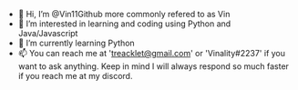 - 👋 Hi, I’m @Vin11Github more commonly refered to as Vin
- 👀 I’m interested in learning and coding using Python and Java/Javascript
- 🌱 I’m currently learning Python
- 📫 You can reach me at 'treacklet@gmail.com' or 'Vinality#2237' if you want to ask anything. Keep in mind I will always respond so much faster if you reach me at my discord.
